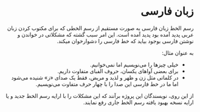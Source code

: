 <div dir="rtl">

# زبان فارسی

رسم الخط زبان فارسی به صورت مستقیم از رسم الخطی که برای مکتوب کردن زبان عربی پدید آمده بود پدید آمده است. این امر سبب گشته که مشکلاتی در خواندن و نوشتن فارسی بوجود بیاید که خط فارسی را دشوارخوان میکند.

به عنوان مثال:

- خیلی چیزها را می‌نویسیم اما نمی‌خوانیم.
- برای بعضی آواهای یکسان، حروف الفبای متفاوت داریم.
- در کلماتی مثل زن و ظهر و لذید و مریض، فقط یک صدای «ز» شنیده می‌شود اما ما در خط فارسی این صدا را با چهار حرف متفاوت می‌نویسیم.


از این روی، نویسندگان این پروژه برآنند که این مشکلات را با ارایه رسم الخط جدید و یا ارایه نسخه بهبود یافته رسم الخط جاری رفع نمایند.

</div>
